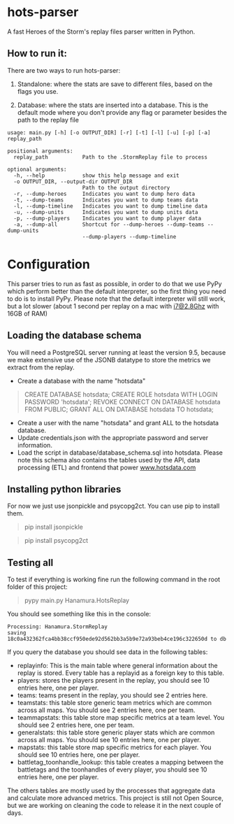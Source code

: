 # hots-parser
A fast Heroes of the Storm's replay files parser written in Python.


## How to run it:

There are two ways to run hots-parser:

1) Standalone: where the stats are save to different files, based on the flags you use.

2) Database: where the stats are inserted into a database. This is the default mode where you don't provide any flag or parameter besides the path to the replay file

```
usage: main.py [-h] [-o OUTPUT_DIR] [-r] [-t] [-l] [-u] [-p] [-a] replay_path

positional arguments:
  replay_path           Path to the .StormReplay file to process

optional arguments:
  -h, --help            show this help message and exit
  -o OUTPUT_DIR, --output-dir OUTPUT_DIR
                        Path to the output directory
  -r, --dump-heroes     Indicates you want to dump hero data
  -t, --dump-teams      Indicates you want to dump teams data
  -l, --dump-timeline   Indicates you want to dump timeline data
  -u, --dump-units      Indicates you want to dump units data
  -p, --dump-players    Indicates you want to dump player data
  -a, --dump-all        Shortcut for --dump-heroes --dump-teams --dump-units
                        --dump-players --dump-timeline
```

# Configuration
This parser tries to run as fast as possible, in order to do that we use PyPy which perform better than the default interpreter, so the first thing you need to do is to install PyPy. Please note that the default interpreter will still work, but a lot slower (about 1 second per replay on a mac with i7@2.8Ghz with 16GB of RAM)

## Loading the database schema
You will need a PostgreSQL server running at least the version 9.5, because we make extensive use of the JSONB datatype to store the metrics we extract from the replay.

- Create a database with the name "hotsdata"

> CREATE DATABASE hotsdata;
> CREATE ROLE hotsdata WITH LOGIN PASSWORD 'hotsdata';
> REVOKE CONNECT ON DATABASE hotsdata FROM PUBLIC;
> GRANT ALL ON DATABASE hotsdata TO hotsdata;

- Create a user with the name "hotsdata" and grant ALL to the hotsdata database.
- Update credentials.json with the appropriate password and server information.
- Load the script in database/database_schema.sql into hotsdata. Please note this schema also contains the tables used by the API, data processing (ETL) and frontend that power www.hotsdata.com

## Installing python libraries
For now we just use jsonpickle and psycopg2ct. You can use pip to install them.

> pip install jsonpickle

> pip install psycopg2ct

## Testing all
To test if everything is working fine run the following command in the root folder of this project:
> pypy main.py Hanamura.HotsReplay

You should see something like this in the console:
```
Processing: Hanamura.StormReplay
saving 18c0a432362fca4bb38ccf950ede92d562bb3a5b9e72a93beb4ce196c322650d to db
```

If you query the database you should see data in the following tables:
- replayinfo: This is the main table where general information about the replay is stored. Every table has a replayid as a foreign key to this table.
- players: stores the players present in the replay, you should see 10 entries here, one per player.
- teams: teams present in the replay, you should see 2 entries here.
- teamstats: this table store generic team metrics which are common across all maps. You should see 2 entries here, one per team.
- teammapstats: this table store map specific metrics at a team level. You should see 2 entries here, one per team.
- generalstats: this table store generic player stats which are common across all maps. You should see 10 entries here, one per player.
- mapstats: this table store map specific metrics for each player. You should see 10 entries here, one per player.
- battletag_toonhandle_lookup: this table creates a mapping between the battletags and the toonhandles of every player, you should see 10 entries here, one per player.

The others tables are mostly used by the processes that aggregate data and calculate more advanced metrics. This project is still not Open Source, but we are working on cleaning the code to release it in the next couple of days.
